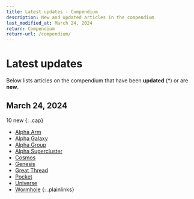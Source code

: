 ```yaml
---
title: Latest updates - Compendium
description: New and updated articles in the compendium
last_modified_at: March 24, 2024
return: Compendium
return-url: /compendium/
---
```


# Latest updates
Below lists articles on the compendium that have been **updated** (*) or are **new**.

## March 24, 2024
10 new
{: .cap}

- [Alpha Arm](/compendium/locations/alpha-arm/)
- [Alpha Galaxy](/compendium/locations/alpha-galaxy/)
- [Alpha Group](/compendium/locations/alpha-group/)
- [Alpha Supercluster](/compendium/locations/alpha-supercluster/)
- [Cosmos](/compendium/locations/cosmos/)
- [Genesis](/compendium/events/genesis/)
- [Great Thread](/compendium/locations/great-thread/)
- [Pocket](/compendium/locations/pocket/)
- [Universe](/compendium/locations/universe/)
- [Wormhole](/compendium/physics/wormhole/)
{: .plainlinks}